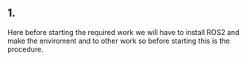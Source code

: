 ## 1.
  Here before starting the required work we will have to install ROS2 and make the enviroment and to other work so before starting this is the procedure.
  
